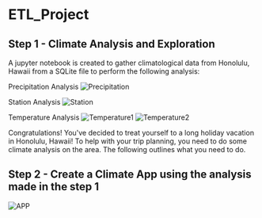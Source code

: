 # ETL_Project

## Step 1 - Climate Analysis and Exploration
A jupyter notebook is created to gather climatological data from Honolulu, Hawaii from a SQLite file to perform the following analysis:

Precipitation Analysis
![Precipitation](Images/Precipitation_plot.png)

Station Analysis
![Station](Images/Temperature_histogram.png)

Temperature Analysis
![Temperature1](Images/Average_temperature.png)
![Temperature2](Images/Daily_Normals.png)




Congratulations! You've decided to treat yourself to a long holiday vacation in Honolulu, Hawaii! To help with your trip planning, you need to do some climate analysis on the area. The following outlines what you need to do.

## Step 2 - Create a Climate App using the analysis made in the step 1
![APP](Images/app.png)

